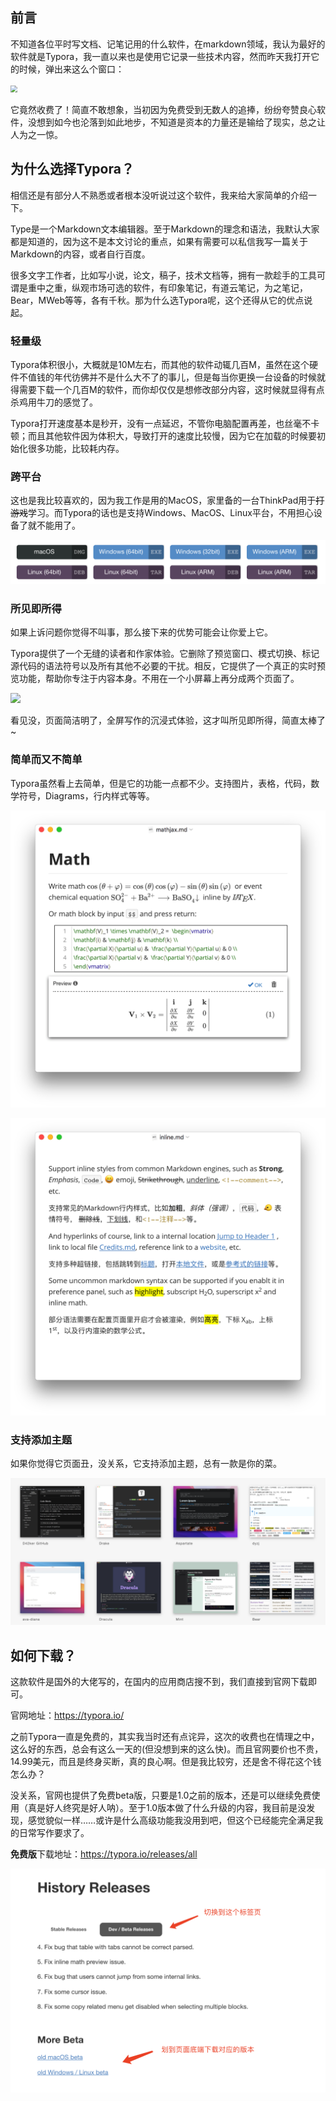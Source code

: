 ## 前言

不知道各位平时写文档、记笔记用的什么软件，在markdown领域，我认为最好的软件就是Typora，我一直以来也是使用它记录一些技术内容，然而昨天我打开它的时候，弹出来这么个窗口：

<img src="/md/工具类/typora.assets/typora.jpg" style="zoom:67%;" />

它竟然收费了！简直不敢想象，当初因为免费受到无数人的追捧，纷纷夸赞良心软件，没想到如今也沦落到如此地步，不知道是资本的力量还是输给了现实，总之让人为之一惊。

## 为什么选择Typora？

相信还是有部分人不熟悉或者根本没听说过这个软件，我来给大家简单的介绍一下。

Type是一个Markdown文本编辑器。至于Markdown的理念和语法，我默认大家都是知道的，因为这不是本文讨论的重点，如果有需要可以私信我写一篇关于Markdown的内容，或者自行百度。



很多文字工作者，比如写小说，论文，稿子，技术文档等，拥有一款趁手的工具可谓是重中之重，纵观市场可选的软件，有印象笔记，有道云笔记，为之笔记，Bear，MWeb等等，各有千秋。那为什么选Typora呢，这个还得从它的优点说起。

### 轻量级

Typora体积很小，大概就是10M左右，而其他的软件动辄几百M，虽然在这个硬件不值钱的年代彷佛并不是什么大不了的事儿，但是每当你更换一台设备的时候就得需要下载一个几百M的软件，而你却仅仅是想修改部分内容，这时候就显得有点杀鸡用牛刀的感觉了。

Typora打开速度基本是秒开，没有一点延迟，不管你电脑配置再差，也丝毫不卡顿；而且其他软件因为体积大，导致打开的速度比较慢，因为它在加载的时候要初始化很多功能，比较耗内存。

### 跨平台

这也是我比较喜欢的，因为我工作是用的MacOS，家里备的一台ThinkPad用于~~打游戏~~学习。而Typora的话也是支持Windows、MacOS、Linux平台，不用担心设备了就不能用了。

![](typora.assets/image-20211202142231882.png)

### 所见即所得

如果上诉问题你觉得不叫事，那么接下来的优势可能会让你爱上它。

Typora提供了一个无缝的读者和作家体验。它删除了预览窗口、模式切换、标记源代码的语法符号以及所有其他不必要的干扰。相反，它提供了一个真正的实时预览功能，帮助你专注于内容本身。不用在一个小屏幕上再分成两个页面了。

![](typora.assets/typora.gif)

看见没，页面简洁明了，全屏写作的沉浸式体验，这才叫所见即所得，简直太棒了~

### 简单而又不简单

Typora虽然看上去简单，但是它的功能一点都不少。支持图片，表格，代码，数学符号，Diagrams，行内样式等等。

![](typora.assets/math.png)

![](typora.assets/inline.png)

### 支持添加主题

如果你觉得它页面丑，没关系，它支持添加主题，总有一款是你的菜。

![](typora.assets/image-20211202145551643.png)

## 如何下载？

这款软件是国外的大佬写的，在国内的应用商店搜不到，我们直接到官网下载即可。

官网地址：https://typora.io/

之前Typora一直是免费的，其实我当时还有点诧异，这次的收费也在情理之中，这么好的东西，总会有这么一天的(但没想到来的这么快)。而且官网要价也不贵，14.99美元，而且是终身买断，真的良心啊。但是我比较穷，还是舍不得花这个钱怎么办？

没关系，官网也提供了免费beta版，只要是1.0之前的版本，还是可以继续免费使用（真是好人终究是好人呐）。至于1.0版本做了什么升级的内容，我目前是没发现，感觉貌似一样……或许是什么高级功能我没用到吧，但这个已经能完全满足我的日常写作要求了。

**免费版**下载地址：https://typora.io/releases/all

![](typora.assets/image-20211202151841448.png)